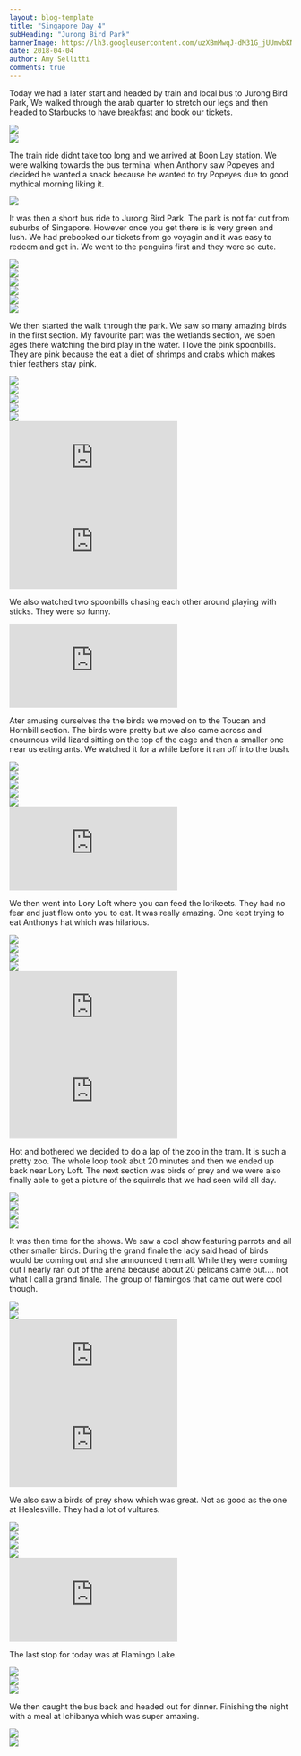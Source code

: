 ```yaml
---
layout: blog-template
title: "Singapore Day 4"
subHeading: "Jurong Bird Park"
bannerImage: https://lh3.googleusercontent.com/uzXBmMwqJ-dM31G_jUUmwbKNbxOYwGBJKKR_1eYqRtrGcf0rQDkyH1r-YWtt9kf4UdS7xryZu5o2nWTSQd3kwjo5GqJLZE3UGTDgjwyOsoJoHKOGAAePGJJK5-jj16BdnbG1xYcn6Q=w2400
date: 2018-04-04
author: Amy Sellitti
comments: true
---
```


Today we had a later start and headed by train and local bus to Jurong Bird Park, We walked through the arab quarter to stretch our legs and then headed to Starbucks to have breakfast and book our tickets. 

<div class="center-image"><img src="https://lh3.googleusercontent.com/hUxJXxfSHTgs-lC_lK295vO_TQ6vRA9UnCXEM-hBD55tql91U3e8wmdLl4JWAHB_9cvH4yDcVaEc9huoGPw8JZOVJf6XeH76nwrQ-unop_1Iw_miJ90HarhTRUFat5p46x95ji0L8Q=w2400" /></div>
<div class="center-image"><img src="https://lh3.googleusercontent.com/vt2APQxvZj4pqzmPQ0niT4RWgvwHJySqVuDfGDdWX8K1nzv-75RFLVHUH3rkXoEoq1QjB-t72Kc4XOaFGNzcYJyeFlU0TItE5QDFsb-R7VIsdPL6EK48rBNfNbp7N7DGtrSDh-tSHQ=w2400" /></div>

The train ride didnt take too long and we arrived at Boon Lay station. We were walking towards the bus terminal when Anthony saw Popeyes and decided he wanted a snack because he wanted to try Popeyes due to good mythical morning liking it. 

<div class="center-image"><img src="https://lh3.googleusercontent.com/V1u9KA3VgUnuQ48RuIPAvxy6NczW-jG6dFgGnlZjoDYrSdF79QPK1BlxpgEb7rscbNMQGCuhDzqGNWy2SFnwnPx1EIkkpPqxvgwuHiHOEw5RzsU5yl2sMpgklmwXlIBmzIbbNaEPhQ=w2400" /></div>

It was then a short bus ride to Jurong Bird Park. The park is not far out from suburbs of Singapore. However once you get there is is very green and lush. We had prebooked our tickets from go voyagin and it was easy to redeem and get in. We went to the penguins first and they were so cute. 

<div class="center-image"><img src="https://lh3.googleusercontent.com/OBVTIHHdrmDlYBeM9dTytTZiF4Kwbxmok9nJdIVY-e3SaUsFNPcEElL6QEFHFTm44xpSXvxGn1JQiaRGbTtqFHEknJiY1WxGKGkzEBTQO7fbBAQwFZY3sLaTXEKWyOS_501NHMxL1A=w2400" /></div>
<div class="center-image"><img src="https://lh3.googleusercontent.com/45QgwpdioYwDiWxE1RLO2ADH2dpt_ioIVjn6SokkncqiijxeR-zAgvmbvRfYnrVhui7Pz3g4YPaxEG9gnWuvZ3TM5HRnI1W5eETTPOZewx1s8dNu3dPQ22DJdQqWYLQE3jvq02HOJQ=w2400" /></div>
<div class="center-image"><img src="https://lh3.googleusercontent.com/uzXBmMwqJ-dM31G_jUUmwbKNbxOYwGBJKKR_1eYqRtrGcf0rQDkyH1r-YWtt9kf4UdS7xryZu5o2nWTSQd3kwjo5GqJLZE3UGTDgjwyOsoJoHKOGAAePGJJK5-jj16BdnbG1xYcn6Q=w2400" /></div>
<div class="center-image"><img src="https://lh3.googleusercontent.com/oHB1yNYRzQrb-7R5g_Rkfey_eaiXbaCD5xebXzecsx4QgGuomKTFyAJaARNHl3pdzwWb3pIPfTZrVgSCqTTg9GlxoeYnUkvBcpkRw6vRGTuVDyUZrf94GllqnYfJJ67LpfSag7wYdQ=w2400" /></div>
<div class="center-image"><img src="https://lh3.googleusercontent.com/fMoY4vQKHusiJgo_ucyzEblpgf6efzxKpLWe86OSEc7AU6ANyoiENMP1AEr8H6QSsjH0C0Uo4wJ-sm7KtFwUhDSaaHkuwifMv4IrUIbbNKUblUumRaHUhKFXVajRQDZ8ZIPWfeIVxA=w2400" /></div>
<div class="center-image"><img src="<a href='https://photos.google.com/share/AF1QipNcvKNFueU2YyW6V2bQqDrITGdPVbJss24FAJQTI-qfglL-5Dmvp-f-F2YqPXnVeA?key=OHA2WlNDbzFqblE5aUtfUjlOTVc3Qm9BT0tlWkR3&source=ctrlq.org'><img src='https://lh3.googleusercontent.com/5ZOc7sRmf3Kj08L1f7QcPKRPE1HPHv6-7WDH_an3b9xDSqkXbc5Ct7O8Am4ujx8VRCRU-VVCHE1-M4TLNPJtdYVl45H70mR-nhe08_ZQ9pH6YpsDM64_zOFUQL3MLgnnmOPRtivlxQ=w2400' /></a>" /></div>

We then started the walk through the park. We saw so many amazing birds in the first section. My favourite part was the wetlands section, we spen ages there watching the bird play in the water. I love the pink spoonbills. They are pink because the eat a diet of shrimps and crabs which makes thier feathers stay pink. 
<div class="center-image"><img src="https://lh3.googleusercontent.com/rrqybyndhTnXu77eDAVJ0LQD9nckcoGYYZ-jXXlFlKN5vzEUjLvN7xNz0ikgdPwSqJSHBqkrbUZuM4JcV2dZueVhreuW5_bvMhVb8Xxgo9PbIJCCy1StCnj4BRRuIMMfujZQ3e_jpg=w2400" /></div>
<div class="center-image"><img src="https://lh3.googleusercontent.com/fuE80nVwVSiO9McHjKMHA-IGKbcvFxgWiDFGxrzXG0OxsSOIEjeRZW3FLNFGeYuNWukvcpYtvNbs1QKDhEoEPcYDfs5soGTpBXvcU5uVsHLvlUTHJjAjOACNzi6aBfTIa73tbZ5nBw=w2400" /></div>
<div class="center-image"><img src="https://lh3.googleusercontent.com/-_V3hG6He6uDZGdQ5D8CgNlrVbHJBVl5TCwu_B1g35EgASsdtEu2s2yjjcx35s9xwrjWju5rUlOJwG_qFkTk2sgUuhQGy7R15393qlCcre4vQ3Sv77biz85U-z_bJ9Pt-rfb_jjuoA=w2400" /></div>
<div class="center-image"><img src="https://lh3.googleusercontent.com/WaxI2dcBbEK_ECaOVGH9soA_37t-HWz_kukjonlr1QXLsmNVp4GYRTTzB659NXRV-jRMvYDkJWSKc6Rc3_v3SRtMV5KWKafd_Cl1-F2Fsr65oP7VPLuEuB2ahNYUfxpBYi5OBtM34Q=w2400" /></div>
<div class="center-image"><img src="https://lh3.googleusercontent.com/0jPbichhpVpm6EQJxvMad-fKzC93I_7Utj9E0tjXJAR1vp7hAOfdNJ-ge0pbEkw8kNW3q4tJpmstJ6MEqUnaD4LM0Bhvj8ifNOvw8bB_h-Y3Oo-FKaS81sWQutWMz5THq5rBgOs3Cg=w2400" /></div>
<div class="center-video"><iframe src="https://www.youtube.com/embed/7hXWvBTXvs0" frameborder="0" allow="autoplay; encrypted-media" allowfullscreen></iframe></div>
<div class="center-video"><iframe src="https://www.youtube.com/embed/h7sJn2Spy_s" frameborder="0" allow="autoplay; encrypted-media" allowfullscreen></iframe></div>

We also watched two spoonbills chasing each other around playing with sticks. They were so funny.

<div class="center-video"><iframe src="https://www.youtube.com/embed/5If2nOuaUsc" frameborder="0" allow="autoplay; encrypted-media" allowfullscreen></iframe></div>

Ater amusing ourselves the the birds we moved on to the Toucan and Hornbill section. The birds were pretty but we also came across and enournous wild lizard sitting on the top of the cage and then a smaller one near us eating ants. We watched it for a while before it ran off into the bush. 

<div class="center-image"><img src="https://lh3.googleusercontent.com/WYYM6_H18hx-27wJevFLyfcg0bIeP00s9AWAMe3hUtG2rvqgmYpwuhaaGFMTPaOwX96Nlb4i4YIj9qhGkSlswMEqFthBl0MsXu8tyvEZFGTIdzOne5p-qAdEV4DbNiY3p3Q9ZOumlg=w2400" /></div>
<div class="center-image"><img src="https://lh3.googleusercontent.com/44CqLnYoj0hQo07LX_HklLjBtFE2mp1VXRA5ZeI2uQwAyPU7Vw4CMIdGBFeGF8uCSeVHPHyBV_txisveKn94tw1TRai5kEqYl8Y5tlN04mtuVASxLAZH4wTvCAA4A6JnGEf9-dKVqg=w2400" /></div>
<div class="center-image"><img src="https://lh3.googleusercontent.com/hYHCs1myt80iTsQ79jGqOW03yJCeGbu7b_jWBXAXYtPTZoioiC-5INlKZy_0uwN7E-cb61RbuINVw0JMzXSJ3e9JObnuASikW56EHA8RfIRL1sgMboeAE4qs-eMgJ5LxaWAlIQ-mEw=w2400" /></div>
<div class="center-image"><img src="https://lh3.googleusercontent.com/R06rERTYuD4vHCibLhulK7ofKPYYDko0t8DPY_5n1au7yqPJ7JGUmYaTzwcVWEMBR0LPEOByMsk-iz21uExZYBLbSYKG3z1Cp13Wlt0Ruu8n1SqfKfsr9afe9N6PjINnfPBiJyCwTQ=w2400" /></div>
<div class="center-image"><img src="https://lh3.googleusercontent.com/1ZM6_idBqK1VBZmbw6mGF2LqIy1PRNYpEBAj0ABG1A68wVWLXpZdv3Nq0gOSNyxliS87xYnO1yi-JV1Y6IToa-pkhqodv0nGgTfn5fjxSxXSMVvseskIsOkrYcfetIDIZ5cXoTAMAg=w2400" /></div>
<div class="center-video"><iframe src="https://www.youtube.com/embed/RKIl8zyZ2hA" frameborder="0" allow="autoplay; encrypted-media" allowfullscreen></iframe></div>

We then went into Lory Loft where you can feed the lorikeets. They had no fear and just flew onto you to eat. It was really amazing. One kept trying to eat Anthonys hat which was hilarious.

<div class="center-image"><img src="https://lh3.googleusercontent.com/pUbAB_CEow1dZMNtu-yw4sn8-U1sIvDUm8IAVGQusPeQItk4Pj-sgknjf4TX05_TXJY-c679p_hnf8Fczp59c0e_OgSTBuJzpLqDWnKLFlKmYeCQbuMEx12ye44OJtleqOcNrtDsxQ=w2400" /></div>
<div class="center-image"><img src="https://lh3.googleusercontent.com/sYwjGyufxjYAh6RqY--VNqZcHPvUBd5oOOfsZ69hWnxsUFzblTHOD0NnawRarrSaG0rINqhkmg759ENzF9rXwWUkXRHTux83s2PQxhkTT3GcpuVx1B13UqLrgFSqDvtOJEnP4db-ZQ=w2400" /></div>
<div class="center-image"><img src="https://lh3.googleusercontent.com/OHFYaSUaQZuNyOp5uHd-hH_0v2595x8txTtHA3QJhtfPfNfRL1VX_gL0ayjeQhLJo7H6GU2BO29Qk6gc-73Uo9oI35okPhku5I3rbof3IFbSs2Mp4cPA4Sp0rI2YDbCDa4eDwqhnIw=w2400" /></div>
<div class="center-image"><img src="https://lh3.googleusercontent.com/D3W5qw-PIHIswJhBBbTyVQW1VlsEgvq0zvXEURALxdalj0eniAHgCPWl6Dr49cTM8cSxPQVPvcizlXSXQKuzmYRslXR3dAY08ojD7mUqMqnDPRK1pRuUTl9udP2Ah0XCd42LT7pYWA=w2400" /></div>
<div class="center-video"><iframe src="https://www.youtube.com/embed/rxnHCajvqF8" frameborder="0" allow="autoplay; encrypted-media" allowfullscreen></iframe></div>
<div class="center-video"><iframe src="https://www.youtube.com/embed/Wxn-Vx7pHrc" frameborder="0" allow="autoplay; encrypted-media" allowfullscreen></iframe></div>

Hot and bothered we decided to do a lap of the zoo in the tram. It is such a pretty zoo. The whole loop took abut 20 minutes and then we ended up back near Lory Loft. The next section was birds of prey and we were also finally able to get a picture of the squirrels that we had seen wild all day.

<div class="center-image"><img src="https://lh3.googleusercontent.com/AtsYuwUVmbb9tt7JkaWKYNNKuTAs0YpSK90Y6AqSUdImgdroCAY4MImHWiPwadBwK0yhlpugx2qhNExPe_dCJNGtuV88u6sYNKUEEWPQhRFFduy-_kmYKnS3AWv7avp8DmrLKphJjQ=w2400" /></div>
<div class="center-image"><img src="https://lh3.googleusercontent.com/-jomZ5t0fUI9IhysSHPS9_EsKNSqiem6YF_CmqYlTyIoXFGM376DnW0lzwXYCxSEGgoLrelCCEjKkH9vhWYqx4N9OVrGuVKI1WY8TmpdnV9YUwQjqjseUAAWiKTMEa57bUdwmdnfhA=w2400" /></div>
<div class="center-image"><img src="https://lh3.googleusercontent.com/mynxPTsvJNiaNm0OztbGjHcrcoAOBCdJekWomcwYzt2hi-cdVBIqzVlWwFcjBHuYEzUoXAriFyUVTmSEaZac0L_Rg6wZ3tawBdujo9J2LkDbhV8m4b5AVWvYcOWIJSwlhtVMfYnjhA=w2400" /></div>
<div class="center-image"><img src="https://lh3.googleusercontent.com/j4TqBgehbT2K_R9VgQW0wxZ-rDONMOP5vmYbmf4Cx9FllUymDRe5Nz5tgsCOqE3uMvimjzZAmVkNf6xgkzC7-SB-K297844kYUUvoiKFbKQFI_RKF6ZQv4EV_qvEGvnps4-9zAr1pw=w2400" /></div>

It was then time for the shows. We saw a cool show featuring parrots and all other smaller birds. During the grand finale the lady said head of birds would be coming out and she announced them all. While they were coming out I nearly ran out of the arena because about 20 pelicans came out.... not what I call a grand finale. The group of flamingos that came out were cool though.

<div class="center-image"><img src="https://lh3.googleusercontent.com/SKZbCppdibPNcO5AzfcrSSRB8RQyFX8mOSOON89r6nUXd36yfSm6F0PrKnBRVojCq2Qz7Ql4-fGoSFGwbBE49fSs52H-iJBCObjEl_vn50_RvIS7lJn2cQE7r1IjrBzFgNwIYiQCNw=w2400" /></div>
<div class="center-image"><img src="https://lh3.googleusercontent.com/3cDBDyLH6kNnQ2FLWgwMB4CCnjHAoef5JQMJMkUQjvx6dWcjyC85V6JX_OkM_0k_Qpj_4eVepUrgTtPi71HfPyi4qlDEiWI3TuRjbLD1AQXoDQ8PpeXnxjbv-RlJS5w4LsyG6dGtpw=w2400" /></div>
<div class="center-video"><iframe src="https://www.youtube.com/embed/v6XdlDOEJGY" frameborder="0" allow="autoplay; encrypted-media" allowfullscreen></iframe></div>
<div class="center-video"><iframe src="https://www.youtube.com/embed/oQnT8axgjLQ" frameborder="0" allow="autoplay; encrypted-media" allowfullscreen></iframe></div>


We also saw a birds of prey show which was great. Not as good as the one at Healesville. They had a lot of vultures.  
<div class="center-image"><img src="https://lh3.googleusercontent.com/eAhsS5MR-7lCFCdfhUzAbhttWoB2byN-XBnN3c1dpg_4LJgARUc7SawPGj-m_kxjbd4UD8BcO4TS9lt3DqGZd75uWxfjOf0izzGgrj2RQ-EotahqaZp35ouA833cBtgpdhGkGDTVxA=w2400" /></div>
<div class="center-image"><img src="https://lh3.googleusercontent.com/uJWsip51BiGa54dDHAe3nkNLJgK1H9nhaGWwnm0m3V7kwBTkP8D4b4XPzZbJlmpyZpPX_WxApuyls1cco1Xv0RU1H3J_x7tIiEvLJiimxFQDIoAgx8dDUE_kvG13hZbYRq00sK953A=w2400" /></div>
<div class="center-image"><img src="https://lh3.googleusercontent.com/1wYihuv4Xbp9kYfJYNaAiv5fwtjQHUtJdFT6Cp8ZirPCzr54fF5idF52FS0Ny7HYPXIpTuVFV3LCwwcdR_MkJyP2XXASZUSHHVso8tQZRWGOkxxbF8ECd1br_fr8J0mp8esuBB7UXQ=w2400" /></div>
<div class="center-image"><img src="https://lh3.googleusercontent.com/RDHVRHPHGna-4-XbP5pZpY1DI3DyRWP5DpkBMIIrl4upBqgyEw60LZx2IBz629tUzGScVJgoaXEoMpsxpBDxCfyMAieAwSx22TfFRZZqYs5lJ9Ds6ZxXRHKTh8dix7iN2YMNXHTEag=w2400" /></div>
<div class="center-video"><iframe src="https://www.youtube.com/embed/-iN4srEfCRs" frameborder="0" allow="autoplay; encrypted-media" allowfullscreen></iframe></div>

The last stop for today was at Flamingo Lake. 
<div class="center-image"><img src="https://lh3.googleusercontent.com/aIrE6JOIyWvTQEj4Qn7cASikZD01orkS0_feDiEwuay3plNLttNo_0Xh_66miYU-yQ8P9AdkTRD89cYYGskq6dMYMpzmCq_GEGrGIQoSlVgjZafgaICzOYdR6QSG6MPbCRnOXW6lAQ=w2400" /></div>
<div class="center-image"><img src="https://lh3.googleusercontent.com/pqHuhafBUTwjZKNneeHIcZlHN8ytlDTLHccT-O-dEr9ivrs_19XUjmtHN7MsPVX6J8gfqDgFqin966P55NAU0Zwrxj_zX_thNcf5JY7IxhCVj1XMOeEF8tqcQVK8alxeyLuMIN_2hQ=w2400" /></div>
<div class="center-image"><img src="https://lh3.googleusercontent.com/JpMhjMaEYoX7NWCeD14ZvH_PSqa-XvMQsxOLye_k7yk1eFBxPafCEWUxMVDzRmpq_FbQjQjH8_o6z32V4mmAX5xPQLRyfeWQ0YG66v8GlOfZqrH0nfyPJLHsJvN3o93OB2kGKtlvrQ=w2400" /></div>

We then caught the bus back and headed out for dinner. Finishing the night with a meal at Ichibanya which was super amaxing. 
<div class="center-image"><img src="https://lh3.googleusercontent.com/t7YGfcJtuRU5ZJDKSOzY4gXVbhcBYoGT23lo2-NUs8Y2xNSq9zlhvkYtfk5RqxWyyIJcKeMda2NvBDpQSyhfgZXln-Ad6axGLD-l0j1c5eM8QDDFCPErcsI4FzNn3w80IjbqpBcPtA=w2400" /></div>
<div class="center-image"><img src="https://lh3.googleusercontent.com/c5HwC1RPJQ9o3M8CqFMZUQjN4h7rPB4RHyzoS3sj5sqYwFFZ03RHGJgIqChcXHBUPMKWK0vDWM2L0T-fn6y8p7igjeGY18PJm0yf5_Zn4m0kIF8ZkHFmhwyTRKH5saI4KO2hKHLaqA=w2400" /></div>

